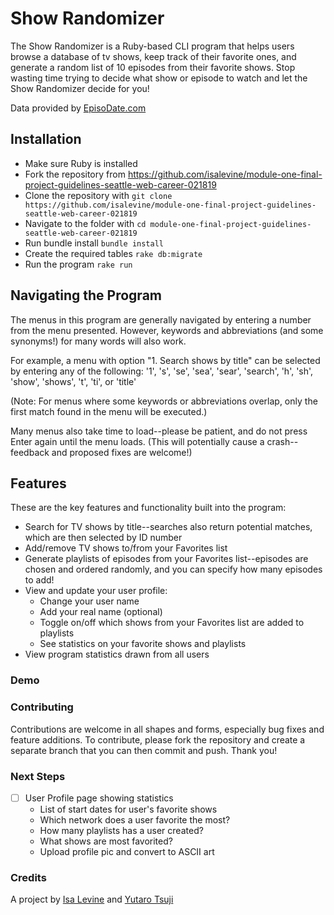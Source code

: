 # Show Randomizer

The Show Randomizer is a Ruby-based CLI program that helps users browse a database of tv shows, keep track of their favorite ones, and generate a random list of 10 episodes from their favorite shows. Stop wasting time trying to decide what show or episode to watch and let the Show Randomizer decide for you!

Data provided by [EpisoDate.com](https://www.episodate.com/)

## Installation
* Make sure Ruby is installed
* Fork the repository from https://github.com/isalevine/module-one-final-project-guidelines-seattle-web-career-021819
* Clone the repository with
`git clone https://github.com/isalevine/module-one-final-project-guidelines-seattle-web-career-021819`
* Navigate to the folder with `cd module-one-final-project-guidelines-seattle-web-career-021819`
* Run bundle install `bundle install`
* Create the required tables `rake db:migrate`
* Run the program `rake run`

## Navigating the Program
The menus in this program are generally navigated by entering a number from the menu presented. However, keywords and abbreviations (and some synonyms!) for many words will also work.

For example, a menu with option "1. Search shows by title" can be selected by entering any of the following: '1', 's', 'se', 'sea', 'sear', 'search', 'h', 'sh', 'show', 'shows', 't', 'ti', or 'title'

(Note: For menus where some keywords or abbreviations overlap, only the first match found in the menu will be executed.)

Many menus also take time to load--please be patient, and do not press Enter again until the menu loads. (This will potentially cause a crash--feedback and proposed fixes are welcome!)

## Features
These are the key features and functionality built into the program:
* Search for TV shows by title--searches also return potential matches, which are then selected by ID number
* Add/remove TV shows to/from your Favorites list
* Generate playlists of episodes from your Favorites list--episodes are chosen and ordered randomly, and you can specify how many episodes to add!
* View and update your user profile:
  * Change your user name
  * Add your real name (optional)
  * Toggle on/off which shows from your Favorites list are added to playlists
  * See statistics on your favorite shows and playlists
* View program statistics drawn from all users

### Demo

### Contributing
Contributions are welcome in all shapes and forms, especially bug fixes and feature additions.
To contribute, please fork the repository and create a separate branch that you can then commit and push.
Thank you!

### Next Steps
- [ ] User Profile page showing statistics
  - List of start dates for user's favorite shows
  - Which network does a user favorite the most?
  - How many playlists has a user created?
  - What shows are most favorited?
  - Upload profile pic and convert to ASCII art

### Credits
A project by [Isa Levine](https://github.com/isalevine) and [Yutaro Tsuji](https://github.com/ytsuji27)

